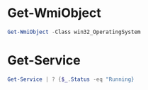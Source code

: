 # Get-WmiObject
```powershell
Get-WmiObject -Class win32_OperatingSystem
```

# Get-Service
```powershell
Get-Service | ? {$_.Status -eq "Running}
```